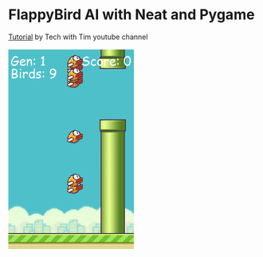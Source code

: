 # FlappyBird AI with Neat and Pygame
<a href = "https://www.youtube.com/playlist?list=PLzMcBGfZo4-lwGZWXz5Qgta_YNX3_vLS2">Tutorial</a> by Tech with Tim youtube channel
<br><br>
<img src = "https://github.com/caiofov/FlappyBird-AI-Neat-Pygame/blob/main/imgs/thumg.png?raw=true" height = "400px">

